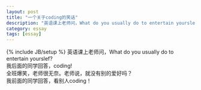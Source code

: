 ```yaml
---
layout: post
title: "一个关于coding的笑话"
description: "英语课上老师问，What do you usually do to entertain yourslef?"
category: essay
tags: [essay]
---
```

{% include JB/setup %}
英语课上老师问，What do you usually do to entertain yourslef?<br>
我后面的同学回答，coding!<br>
全班爆笑，老师很无奈。老师说，就没有别的爱好吗？<br>
我前面的同学回答，看别人coding！<br>
